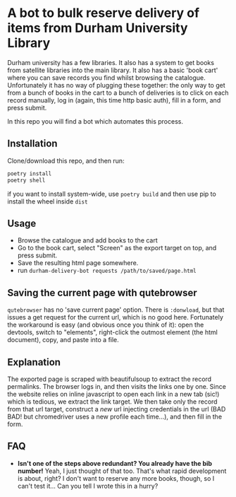 # A bot to bulk reserve delivery of items from Durham University Library

Durham university has a few libraries.  It also has a system to get books from
satellite libraries into the main library.  It also has a basic 'book cart'
where you can save records you find whilst browsing the catalogue.
Unfortunately it has no way of plugging these together: the only way to get from
a bunch of books in the cart to a bunch of deliveries is to click on each record
manually, log in (again, this time http basic auth), fill in a form, and press submit.

In this repo you will find a bot which automates this process.

## Installation

Clone/download this repo, and then run:

```bash
poetry install
poetry shell
```

if you want to install system-wide, use `poetry build` and then use pip to
install the wheel inside `dist`

## Usage

- Browse the catalogue and add books to the cart
- Go to the book cart, select "Screen" as the export target on top, and press submit.
- Save the resulting html page somewhere.
- run `durham-delivery-bot requests /path/to/saved/page.html`


## Saving the current page with qutebrowser

`qutebrowser` has no 'save current page' option.  There is `:donwload`, but that
issues a get request for the current url, which is no good here.  Fortunately
the workaround is easy (and obvious once you think of it): open the devtools,
switch to "elements", right-click the outmost element (the html document), copy,
and paste into a file.

## Explanation

The exported page is scraped with beautifulsoup to extract the record
permalinks.  The browser logs in, and then visits the links one by one.  Since
the website relies on inline javascript to open each link in a new tab (sic!)
which is tedious, we extract the link target.  We then take only the record from
that url target, construct a *new* url injecting credentials in the url (BAD
BAD! but chromedriver uses a new profile each time...), and then fill in the form.

## FAQ

- **Isn't one of the steps above redundant?  You already have the bib number!**
  Yeah, I just thought of that too.  That's what rapid development is about,
  right?  I don't want to reserve any more books, though, so I can't test it...
  Can you tell I wrote this in a hurry?
